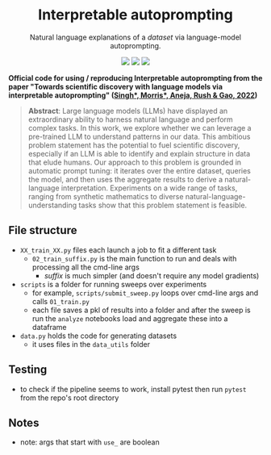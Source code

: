 <h1 align="center">  Interpretable autoprompting </h1>
<p align="center"> Natural language explanations of a <i>dataset</i> via language-model autoprompting.
</p>

<p align="center">
  <img src="https://img.shields.io/badge/license-mit-blue.svg">
  <img src="https://img.shields.io/badge/python-3.6--3.8-blue">
  <a href="https://github.com/csinva/imodels/actions"><img src="https://github.com/Yu-Group/adaptive-wavelets/workflows/tests/badge.svg"></a>
</p>  


<b>Official code for using / reproducing Interpretable autoprompting from the paper "Towards scientific discovery with language models via interpretable autoprompting" (<a href="https://arxiv.org/abs/2">Singh*, Morris*, Aneja, Rush & Gao, 2022</a>) </b>

<blockquote>
<b>Abstract</b>: Large language models (LLMs) have displayed an extraordinary ability to harness natural language and perform complex tasks.
In this work, we explore whether we can leverage a pre-trained LLM to understand patterns in our data.
This ambitious problem statement has the potential to fuel scientific discovery, especially if an LLM is able to identify and explain structure in data that elude humans.
Our approach to this problem is grounded in automatic prompt tuning:
it iterates over the entire dataset, queries the model, and then uses the aggregate results to derive a natural-language interpretation.
Experiments on a wide range of tasks, ranging from synthetic mathematics to diverse natural-language-understanding tasks show that this problem statement is feasible.
</blockquote>


## File structure
- `XX_train_XX.py` files each launch a job to fit a different task
  - `02_train_suffix.py` is the main function to run and deals with processing all the cmd-line args
    - *suffix* is much simpler (and doesn't require any model gradients)
- `scripts` is a folder for running sweeps over experiments
  - for example, `scripts/submit_sweep.py` loops over cmd-line args and calls `01_train.py`
  - each file saves a pkl of results into a folder and after the sweep is run the `analyze` notebooks load and aggregate these into a dataframe
- `data.py` holds the code for generating datasets
  - it uses files in the `data_utils` folder

## Testing
- to check if the pipeline seems to work, install pytest then run `pytest` from the repo's root directory

## Notes
- note: args that start with `use_` are boolean
